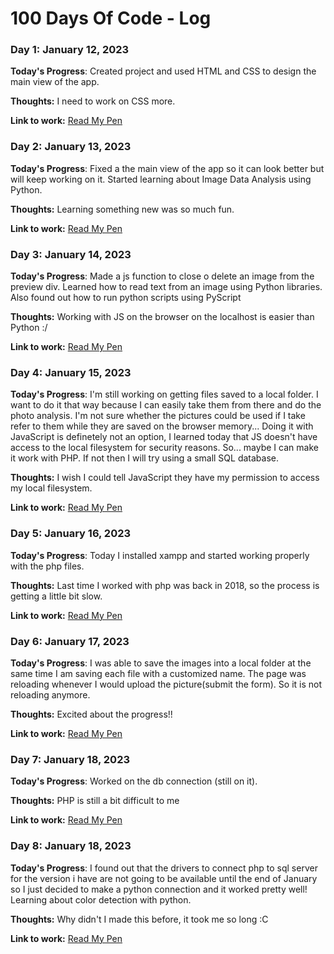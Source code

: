 # 100 Days Of Code - Log

### Day 1: January 12, 2023

**Today's Progress**: Created project and used HTML and CSS to design the main view of the app.

**Thoughts:** I need to work on CSS more.

**Link to work:** [Read My Pen](https://github.com/nickramen/readmypen)

### Day 2: January 13, 2023

**Today's Progress**: Fixed a the main view of the app so it can look better but will keep working on it. Started learning about Image Data Analysis using Python.

**Thoughts:** Learning something new was so much fun.

**Link to work:** [Read My Pen](https://github.com/nickramen/readmypen)

### Day 3: January 14, 2023

**Today's Progress**: Made a js function to close o delete an image from the preview div. Learned how to read text from an image using Python libraries. Also found out how to run python scripts using PyScript

**Thoughts:** Working with JS on the browser on the localhost is easier than Python :/

**Link to work:** [Read My Pen](https://github.com/nickramen/readmypen)

### Day 4: January 15, 2023

**Today's Progress**: I'm still working on getting files saved to a local folder. I want to do it that way because I can easily take them from there and do the photo analysis. I'm not sure whether the pictures could be used if I take refer to them while they are saved on the browser memory... Doing it with JavaScript is definetely not an option, I learned today that JS doesn't have access to the local filesystem for security reasons. So... maybe I can make it work with PHP. If not then I will try using a small SQL database.

**Thoughts:** I wish I could tell JavaScript they have my permission to access my local filesystem.

**Link to work:** [Read My Pen](https://github.com/nickramen/readmypen)

### Day 5: January 16, 2023

**Today's Progress**: Today I installed xampp and started working properly with the php files. 

**Thoughts:** Last time I worked with php was back in 2018, so the process is getting a little bit slow.

**Link to work:** [Read My Pen](https://github.com/nickramen/readmypen)

### Day 6: January 17, 2023

**Today's Progress**: I was able to save the images into a local folder at the same time I am saving each file with a customized name. The page was reloading whenever I would upload the picture(submit the form). So it is not reloading anymore.

**Thoughts:** Excited about the progress!!

**Link to work:** [Read My Pen](https://github.com/nickramen/readmypen)

### Day 7: January 18, 2023

**Today's Progress**: Worked on the db connection (still on it).

**Thoughts:** PHP is still a bit difficult to me

**Link to work:** [Read My Pen](https://github.com/nickramen/readmypen)

### Day 8: January 18, 2023

**Today's Progress**: I found out that the drivers to connect php to sql server for the version i have are not going to be available until the end of January so I just decided to make a python connection and it worked pretty well! Learning about color detection with python.

**Thoughts:** Why didn't I made this before, it took me so long :C

**Link to work:** [Read My Pen](https://github.com/nickramen/readmypen)
